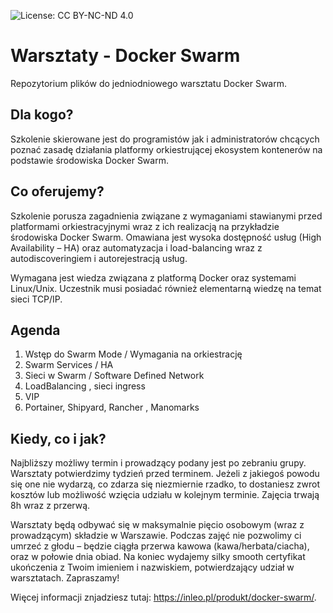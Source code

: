 ![License: CC BY-NC-ND 4.0](https://img.shields.io/badge/License-CC%20BY--NC--ND%204.0-lightgrey.svg)

# Warsztaty - Docker Swarm
Repozytorium plików do jedniodniowego warsztatu Docker Swarm.

## Dla kogo?

Szkolenie skierowane jest do programistów jak i administratorów chcących poznać zasadę działania platformy orkiestrującej ekosystem kontenerów na podstawie środowiska Docker Swarm.

## Co oferujemy?

Szkolenie porusza zagadnienia związane z wymaganiami stawianymi przed platformami orkiestracyjnymi wraz z ich realizacją na przykładzie środowiska Docker Swarm. Omawiana jest wysoka dostępność usług (High Availability – HA) oraz automatyzacja i load-balancing wraz z autodiscoveringiem i autorejestracją usług.

Wymagana jest wiedza związana z platformą Docker oraz systemami Linux/Unix. Uczestnik musi posiadać również elementarną wiedzę na temat sieci TCP/IP.

## Agenda

1. Wstęp do Swarm Mode / Wymagania na orkiestrację
2. Swarm Services / HA
3. Sieci w Swarm / Software Defined Network
4. LoadBalancing , sieci ingress
5. VIP
6. Portainer, Shipyard, Rancher , Manomarks

## Kiedy, co i jak?

Najbliższy możliwy termin i prowadzący podany jest po zebraniu grupy. Warsztaty potwierdzimy tydzień przed terminem. Jeżeli z jakiegoś powodu się one nie wydarzą, co zdarza się niezmiernie rzadko, to dostaniesz zwrot kosztów lub możliwość wzięcia udziału w kolejnym terminie. Zajęcia trwają 8h wraz z przerwą.

Warsztaty będą odbywać się w maksymalnie pięcio osobowym (wraz z prowadzącym) składzie w Warszawie. Podczas zajęć nie pozwolimy ci umrzeć z głodu – będzie ciągła przerwa kawowa (kawa/herbata/ciacha), oraz w połowie dnia obiad. Na koniec wydajemy silky smooth certyfikat ukończenia z Twoim imieniem i nazwiskiem, potwierdzający udział w warsztatach. Zapraszamy!

Więcej informacji znjadziesz tutaj: https://inleo.pl/produkt/docker-swarm/.
